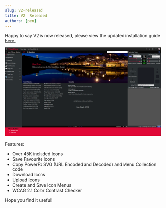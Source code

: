 ```yaml
---
slug: v2-released
title: V2  Released
authors: [pen]
---
```


Happy to say V2 is now released, please view the updated installation guide [here.](./docs/getting-started/installation).

![Icon Menu Builder V2](../docs/assets/home-screen.png)

Features:
* Over 45K included Icons
* Save Favourite Icons
* Copy PowerFx SVG (URL Encoded and Decoded) and Menu Collection code
* Download Icons
* Upload Icons
* Create and Save Icon Menus
* WCAG 2.1 Color Contrast Checker

Hope you find it useful!